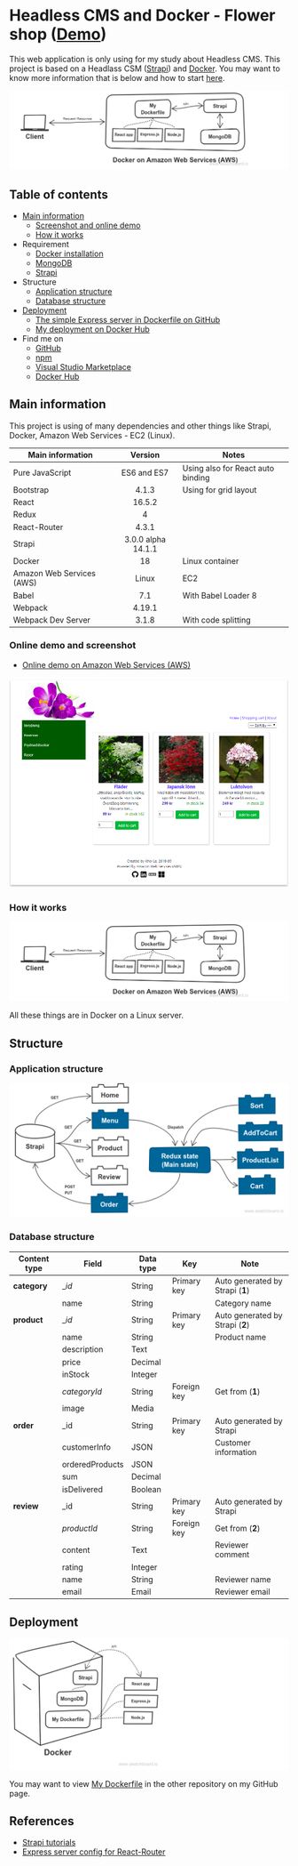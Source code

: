 # Headless CMS and Docker - Flower shop ([Demo](http://18.221.231.1:8000/))
This web application is only using for my study about Headless CMS. This project is based on a Headlass CSM ([Strapi](http://strapi.io)) and [Docker](https://www.docker.com/). You may want to know more information that is below and how to start [here](./HOWTO.md).

![How it works](./docs/howitworks.png)

## Table of contents
* [Main information](#main-information)
    * [Screenshot and online demo](#online-demo-and-screenshot)
    * [How it works](#how-it-works)
* Requirement
    * [Docker installation](https://www.docker.com/get-started)
    * [MongoDB](https://hub.docker.com/_/mongo/)
    * [Strapi](https://hub.docker.com/r/strapi/strapi/)
* Structure
    * [Application structure](#application-structure)
    * [Database structure](#database-structure)
* [Deployment](#deployment)
    * [The simple Express server in Dockerfile on GitHub](https://github.com/nguyenkhois/expressjs-docker-simple-server)
    * [My deployment on Docker Hub](https://hub.docker.com/r/khois/expresssrv/)
* Find me on
    * [GitHub](https://github.com/nguyenkhois)
    * [npm](https://www.npmjs.com/~nguyenkhois)
    * [Visual Studio Marketplace](https://marketplace.visualstudio.com/items?itemName=KhoiLe.extra-react-snippets)
    * [Docker Hub](https://hub.docker.com/u/khois/)

## Main information
This project is using of many dependencies and other things like Strapi, Docker, Amazon Web Services - EC2 (Linux).

|Main information|Version|Notes|
|---|:---:|---|
|Pure JavaScript|ES6 and ES7|Using also for React auto binding|
|Bootstrap|4.1.3|Using for grid layout|
|React|16.5.2||
|Redux|4||
|React-Router|4.3.1||
|Strapi|3.0.0 alpha 14.1.1||
|Docker|18|Linux container|
|Amazon Web Services (AWS)|Linux|EC2|
|Babel|7.1|With Babel Loader 8|
|Webpack|4.19.1||
|Webpack Dev Server|3.1.8|With code splitting|

### Online demo and screenshot
* [Online demo on Amazon Web Services (AWS)](http://18.221.231.1:8000/)

![Screenshot](./docs/screenshot.png)

### How it works

![How it works](./docs/howitworks.png)

All these things are in Docker on a Linux server.

## Structure
### Application structure

![Appplication structure](./docs/app.png)

### Database structure

| Content type | Field | Data type | Key | Note |
|---|---|---|---|--|
|**category**|__id_| String|Primary key | Auto generated by Strapi (**1**)|
||name|String| |Category name|
|**product**|__id_|String| Primary key |Auto generated by Strapi (**2**)|
||name|String| |Product name|
||description|Text| ||
||price|Decimal| ||
||inStock|Integer| ||
||_categoryId_|String|Foreign key |Get from (**1**)|
||image|Media|| |
|**order**|_id|String|Primary key |Auto generated by Strapi|
||customerInfo|JSON| |Customer information|
||orderedProducts|JSON| ||
||sum|Decimal| ||
||isDelivered|Boolean| ||
|**review**|_id|String|Primary key |Auto generated by Strapi|
||_productId_|String|Foreign key |Get from (**2**)|
||content|Text| |Reviewer comment|
||rating|Integer| ||
||name|String| |Reviewer name|
||email|Email| |Reviewer email|

## Deployment
![Deployment](./docs/dockerfile.png)

You may want to view [My Dockerfile](https://github.com/nguyenkhois/expressjs-docker-simple-server) in the other repository on my GitHub page.

## References
* [Strapi tutorials](https://strapi.io/documentation/tutorials/)
* [Express server config for React-Router](https://github.com/reactjs/react-router-tutorial/blob/master/lessons/11-productionish-server/README.md)